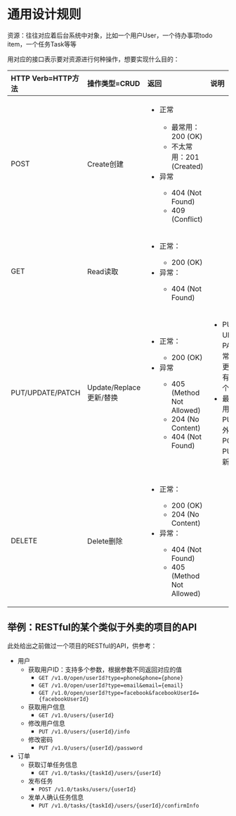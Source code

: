 # 通用设计规则

资源：往往对应着后台系统中对象，比如一个用户User，一个待办事项todo item，一个任务Task等等

用对应的接口表示要对资源进行何种操作，想要实现什么目的：

| HTTP Verb=HTTP方法 | 操作类型=CRUD | 返回 | 说明 |
| :--- | :--- | :--- | :--- |
| POST | Create创建 | <ul><li>正常</li><ul><li>最常用：200 (OK)</li><li>不太常用：201 (Created)</li></ul><li>异常</li><ul><li>404 (Not Found)</li><li>409 (Conflict)</li></ul>| |
| GET | Read读取 | <ul><li>正常：</li><ul><li>200 (OK)</li></ul><li>异常：</li><ul><li>404 (Not Found)</li></ul> |  |
| PUT/UPDATE/PATCH | Update/Replace更新/替换 | <ul><li>正常：</li><ul><li>200 (OK)</li></ul><li>异常</li><ul><li>405 (Method Not Allowed)</li><li>204 (No Content)</li><li>404 (Not Found)</li></ul> | <ul><li>PUT，UPDATE，PATCH 都常被用于 更新（已有的）某个资源</li><li>最最常用：PUT，另外也有用POST用作PUT去更新资源的</li><ul> |
| DELETE | Delete删除 | <ul><li>正常：</li><ul><li>200 (OK)</li><li>204 (No Content)</li></ul><li>异常：</li><ul><li>404 (Not Found)</li><li>405 (Method Not Allowed)</li></ul> | <p></p> |


## 举例：RESTful的某个类似于外卖的项目的API
此处给出之前做过一个项目的RESTful的API，供参考：
* 用户
    * 获取用户ID：支持多个参数，根据参数不同返回对应的值
        * `GET /v1.0/open/userId?type=phone&phone={phone}`
        * `GET /v1.0/open/userId?type=email&email={email}`
        * `GET /v1.0/open/userId?type=facebook&facebookUserId={facebookUserId}`
    * 获取用户信息
        * `GET /v1.0/users/{userId}`
    * 修改用户信息
        * `PUT /v1.0/users/{userId}/info`
    * 修改密码
        * `PUT /v1.0/users/{userId}/password`
* 订单
    * 获取订单任务信息
        * `GET /v1.0/tasks/{taskId}/users/{userId}`
    * 发布任务
        * `POST /v1.0/tasks/users/{userId}`
    * 发单人确认任务信息
        * `PUT /v1.0/tasks/{taskId}/users/{userId}/confirmInfo`

